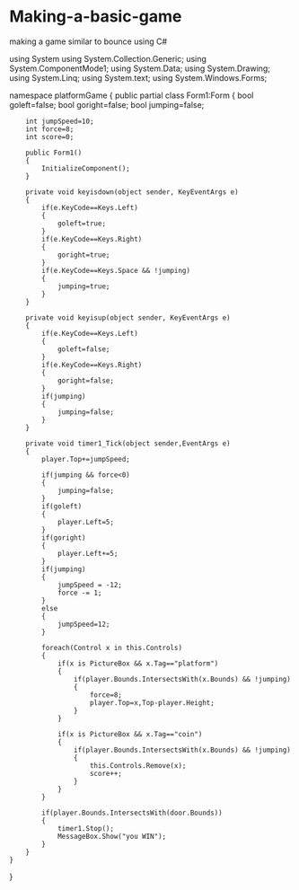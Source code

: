 # Making-a-basic-game
making a game similar to bounce using C#

using System
using System.Collection.Generic;
using System.ComponentMode1;
using System.Data;
using System.Drawing;
using System.Linq;
using System.text;
using System.Windows.Forms;

namespace platformGame
{
	public partial class Form1:Form
	{
		bool goleft=false;
		bool goright=false;
		bool jumping=false;

		int jumpSpeed=10;
		int force=8;
		int score=0;

		public Form1()
		{
			InitializeComponent();
		}

		private void keyisdown(object sender, KeyEventArgs e)
		{
			if(e.KeyCode==Keys.Left)
			{
				goleft=true;
			}
			if(e.KeyCode==Keys.Right)
			{
				goright=true;
			}
			if(e.KeyCode==Keys.Space && !jumping)
			{
				jumping=true;
			}
		}

		private void keyisup(object sender, KeyEventArgs e)
		{
			if(e.KeyCode==Keys.Left)
			{
				goleft=false;
			}
			if(e.KeyCode==Keys.Right)
			{
				goright=false;
			}
			if(jumping)
			{
				jumping=false;	
			}
		}

		private void timer1_Tick(object sender,EventArgs e)
		{
			player.Top+=jumpSpeed;

			if(jumping && force<0)
			{
				jumping=false;
			}
			if(goleft)
			{
				player.Left=5;
			}
			if(goright)
			{
				player.Left+=5;
			}
			if(jumping)
			{
				jumpSpeed = -12;
				force -= 1;
			}
			else
			{
				jumpSpeed=12;
			}

			foreach(Control x in this.Controls)
			{
				if(x is PictureBox && x.Tag=="platform")
				{
					if(player.Bounds.IntersectsWith(x.Bounds) && !jumping)
					{
						force=8;
						player.Top=x,Top-player.Height;
					}
				}

				if(x is PictureBox && x.Tag=="coin")
				{
					if(player.Bounds.IntersectsWith(x.Bounds) && !jumping)
					{
						this.Controls.Remove(x);
						score++;
					}
				}
			}

			if(player.Bounds.IntersectsWith(door.Bounds))
			{
				timer1.Stop();
				MessageBox.Show("you WIN");
			}
		}
	}
}
